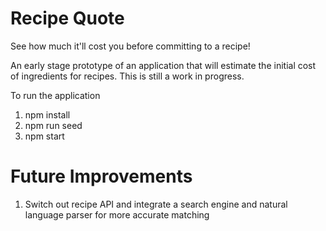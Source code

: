 # Recipe Quote

See how much it'll cost you before committing to a recipe!

An early stage prototype of an application that will estimate the initial cost of ingredients for recipes. This is still a work in progress. 

To run the application
1) npm install
2) npm run seed
3) npm start

# Future Improvements
1) Switch out recipe API and integrate a search engine and natural language parser for more accurate matching
